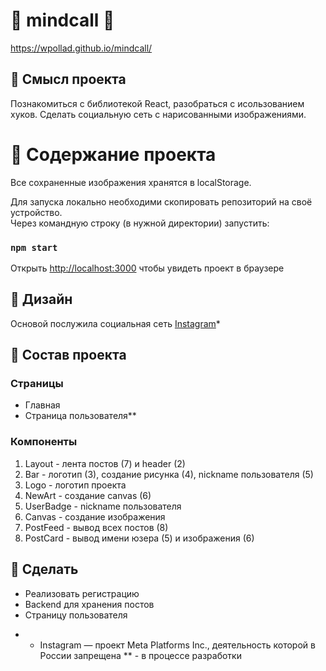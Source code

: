 # :closed_umbrella: mindcall :closed_umbrella:
https://wpollad.github.io/mindcall/

## 🤔 Смысл проекта
Познакомиться с библиотекой React, разобраться с исользованием хуков. Сделать социальную сеть с нарисованными изображениями.

# 📁 Содержание проекта
Все сохраненные изображения хранятся в localStorage. 

Для запуска локально необходими скопировать репозиторий на своё устройство.  \
Через командную строку (в нужной директории) запустить:
### `npm start`
Открыть [http://localhost:3000](http://localhost:3000) чтобы увидеть проект в браузере

## 🎨 Дизайн
Основой послужила социальная сеть [Instagram](https://instagram.com)*
## 📄 Состав проекта
### Страницы
- Главная
- Страница пользователя**
### Компоненты
1. Layout - лента постов (7) и header (2)
2. Bar - логотип (3), создание рисунка (4), nickname пользователя (5)
3. Logo - логотип проекта
4. NewArt - создание canvas (6)
5. UserBadge - nickname пользователя
6. Canvas - создание изображения
7. PostFeed - вывод всех постов (8)
8. PostCard - вывод имени юзера (5) и изображения (6)

## 🚀 Сделать
- Реализовать регистрацию
- Backend для хранения постов
- Страницу пользователя

* - Instagram — проект Meta Platforms Inc., деятельность которой в России запрещена
** - в процессе разработки
